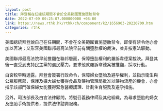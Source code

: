 ```yaml
---
layout: post
title: 拜登稱在任總統期間不會於全美範圍實施墮胎禁令
date: 2022-07-09 00:25:07.000000000 +08:00
link: https://news.rthk.hk/rthk/ch/component/k2/1656903-20220709.htm
categories: rthk
---
```


美國總統拜登說自己在任期間，不會在全美範圍實施墮胎禁令，即使有禁令他亦會加以否決；又形容美國聯邦最高法院早前有關墮胎權的裁決，並非按憲法驅動。

美國聯邦最高法院早前推翻在聯邦層面，保障墮胎權利的羅訴韋德案裁決。拜登其後一直受到支持民主黨的選民壓力，要求他就羅訴韋德案被推翻，採取行動。

白宮較早時透露，拜登會簽署行政命令，保障婦女墮胎及避孕權利，並指示衛生與公眾服務部，保護及擴大婦女獲得食品及藥物管理局批准以藥物流產的機會，亦會指示該部門確保婦女能獲得緊急醫療護理、計劃生育服務及避孕措施。

另外，司法部長及白宮法律顧問，將號召義務律師及其他組織，為尋求墮胎的婦女及墮胎手術提供者，提供法律諮詢服務。
